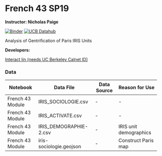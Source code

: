 # French 43 SP19

**Instructor: Nicholas Paige**

[![Binder](https://mybinder.org/badge.svg)](https://mybinder.org/v2/gh/ds-modules/FRENCH-43/master)
[![UCB Datahub](https://img.shields.io/badge/Launch-UCB%20Datahub-blue.svg)](http://datahub.berkeley.edu/user-redirect/interact?account=ds-modules&repo=FRENCH-43&branch=master&path=)

Analysis of Gentrification of Paris IRIS Units

**Developers:**

[Interact lin (needs UC Berkeley Calnet ID)](http://datahub.berkeley.edu/user-redirect/interact?account=ds-modules&repo=FRENCH-43&branch=master&path=)

### Data

| Notebook | Data File | Data Source | Reason for Use |
|-----|-----|-----|-----|
| French 43 Module | IRIS_SOCIOLOGIE.csv | - | - |
| French 43 Module | IRIS_ACTIVATE.csv | - | - |
| French 43 Module | IRIS_DEMOGRAPHIE-2.csv | - | IRIS unit demographics |
| French 43 Module | iris-sociologie.geojson | - | Construct Paris map |
